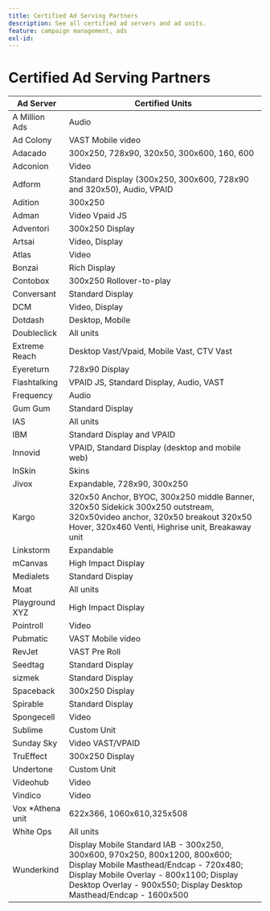 ```yaml
---
title: Certified Ad Serving Partners
description: See all certified ad servers and ad units.
feature: campaign management, ads
exl-id: 
---
```

# Certified Ad Serving Partners

| Ad Server | Certified Units |
|-----------|-----------------|
| A Million Ads | Audio |
| Ad Colony | VAST Mobile video |
| Adacado | 300x250, 728x90, 320x50, 300x600, 160, 600 |
| Adconion | Video |
| Adform | Standard Display (300x250, 300x600, 728x90 and 320x50), Audio, VPAID |
| Adition | 300x250 |
| Adman | Video Vpaid JS |
| Adventori | 300x250 Display |
| Artsai | Video, Display |
| Atlas | Video |
| Bonzai | Rich Display |
| Contobox | 300x250 Rollover-to-play |
| Conversant | Standard Display |
| DCM | Video, Display |
| Dotdash | Desktop, Mobile |
| Doubleclick | All units |
| Extreme Reach | Desktop Vast/Vpaid, Mobile Vast, CTV Vast |
| Eyereturn | 728x90 Display |
| Flashtalking | VPAID JS, Standard Display, Audio, VAST |
| Frequency | Audio |
| Gum Gum | Standard Display |
| IAS | All units |
| IBM | Standard Display and VPAID |
| Innovid | VPAID, Standard Display (desktop and mobile web) |
| InSkin | Skins |
| Jivox | Expandable, 728x90, 300x250 |
| Kargo | 320x50 Anchor, BYOC, 300x250 middle Banner, 320x50 Sidekick 300x250 outstream, 320x50video anchor, 320x50 breakout 320x50 Hover, 320x460 Venti, Highrise unit, Breakaway unit |
| Linkstorm | Expandable |
| mCanvas | High Impact Display |
| Medialets | Standard Display |
| Moat | All units |
| Playground XYZ | High Impact Display |
| Pointroll | Video |
| Pubmatic | VAST Mobile video |
| RevJet | VAST Pre Roll |
| Seedtag | Standard Display |
| sizmek | Standard Display |
| Spaceback | 300x250 Display |
| Spirable | Standard Display |
| Spongecell | Video |
| Sublime | Custom Unit |
| Sunday Sky | Video VAST/VPAID |
| TruEffect | 300x250 Display |
| Undertone | Custom Unit |
| Videohub | Video |
| Vindico | Video |
| Vox *Athena unit | 622x366, 1060x610,325x508 |
| White Ops | All units |
| Wunderkind | Display Mobile Standard IAB - 300x250, 300x600, 970x250, 800x1200, 800x600; Display Mobile Masthead/Endcap - 720x480; Display Mobile Overlay - 800x1100; Display Desktop Overlay - 900x550; Display Desktop Masthead/Endcap - 1600x500 |

